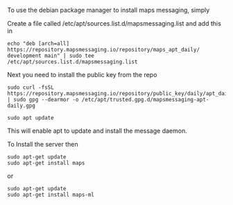 To use the debian package manager to install maps messaging, simply


Create a file called  /etc/apt/sources.list.d/mapsmessaging.list and add this in


```shell
echo "deb [arch=all] https://repository.mapsmessaging.io/repository/maps_apt_daily/ development main" | sudo tee /etc/apt/sources.list.d/mapsmessaging.list
```


Next you need to install the public key from the repo

```shell
sudo curl -fsSL https://repository.mapsmessaging.io/repository/public_key/daily/apt_daily_key.gpg | sudo gpg --dearmor -o /etc/apt/trusted.gpg.d/mapsmessaging-apt-daily.gpg

sudo apt update

```

This will enable apt to update and install the message daemon.

To Install the server then

```shell
sudo apt-get update
sudo apt-get install maps
```

or

```shell
sudo apt-get update
sudo apt-get install maps-ml
```

